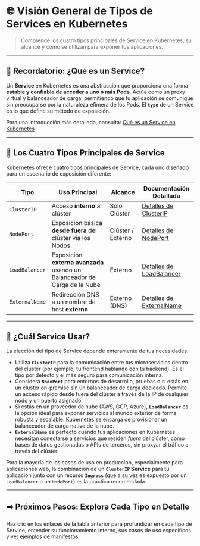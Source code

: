 # 🌐 Visión General de Tipos de Services en Kubernetes

> Comprende los cuatro tipos principales de Service en Kubernetes, su alcance y cómo se utilizan para exponer tus aplicaciones.

---

## 📘 Recordatorio: ¿Qué es un Service?

Un **Service** en Kubernetes es una abstracción que proporciona una forma **estable y confiable de acceder a uno o más Pods**. Actúa como un proxy virtual y balanceador de carga, permitiendo que tu aplicación se comunique sin preocuparse por la naturaleza efímera de los Pods. El **`type`** de un Service es lo que define su método de exposición.

Para una introducción más detallada, consulta: [Qué es un Service en Kubernetes](./00-que-es-service.md)

---

## 🧠 Los Cuatro Tipos Principales de Service

Kubernetes ofrece cuatro tipos principales de Service, cada uno diseñado para un escenario de exposición diferente:

| Tipo           | Uso Principal                                     | Alcance           | Documentación Detallada |
|----------------|---------------------------------------------------|-------------------|-------------------------|
| `ClusterIP`    | Acceso **interno** al clúster                     | Solo Clúster      | [Detalles de ClusterIP](./02-clusterip-service.md) |
| `NodePort`     | Exposición básica **desde fuera** del clúster via los Nodos | Clúster / Externo | [Detalles de NodePort](./03-nodeport-service.md) |
| `LoadBalancer` | Exposición **externa avanzada** usando un Balanceador de Carga de la Nube | Externo           | [Detalles de LoadBalancer](./04-loadbalancer-service.md) |
| `ExternalName` | Redirección DNS a un nombre de host **externo** | Externo (DNS)     | [Detalles de ExternalName](./05-externalname-service.md) |

---

## 🧐 ¿Cuál Service Usar?

La elección del tipo de Service depende enteramente de tus necesidades:

* Utiliza **`ClusterIP`** para la comunicación entre tus microservicios dentro del clúster (por ejemplo, tu frontend hablando con tu backend). Es el tipo por defecto y el más seguro para comunicación interna.
* Considera **`NodePort`** para entornos de desarrollo, pruebas o si estás en un clúster on-premise sin un balanceador de carga dedicado. Permite un acceso rápido desde fuera del clúster a través de la IP de cualquier nodo y un puerto asignado.
* Si estás en un proveedor de nube (AWS, GCP, Azure), **`LoadBalancer`** es la opción ideal para exponer servicios al mundo exterior de forma robusta y escalable. Kubernetes se encarga de provisionar un balanceador de carga nativo de la nube.
* **`ExternalName`** es perfecto cuando tus aplicaciones en Kubernetes necesitan conectarse a servicios que residen *fuera* del clúster, como bases de datos gestionadas o APIs de terceros, sin proxyar el tráfico a través del clúster.

Para la mayoría de los casos de uso en producción, especialmente para aplicaciones web, la combinación de un **`ClusterIP` Service** para tu aplicación junto con un recurso **`Ingress`** (que a su vez es expuesto por un `LoadBalancer` o un `NodePort`) es la práctica recomendada.

---

## ➡️ Próximos Pasos: Explora Cada Tipo en Detalle

Haz clic en los enlaces de la tabla anterior para profundizar en cada tipo de Service, entender su funcionamiento interno, sus casos de uso específicos y ver ejemplos de manifestos.